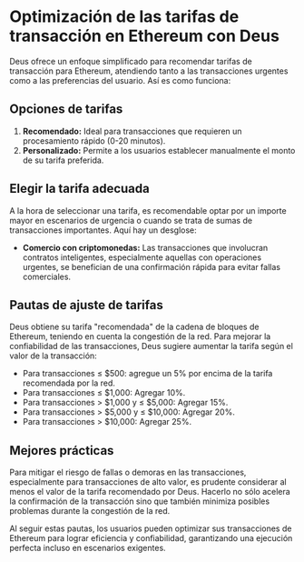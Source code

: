 # Optimización de las tarifas de transacción en Ethereum con Deus

Deus ofrece un enfoque simplificado para recomendar tarifas de transacción para Ethereum, atendiendo tanto a las transacciones urgentes como a las preferencias del usuario. Así es como funciona:

## Opciones de tarifas

1. **Recomendado:** Ideal para transacciones que requieren un procesamiento rápido (0-20 minutos).
2. **Personalizado:** Permite a los usuarios establecer manualmente el monto de su tarifa preferida.

## Elegir la tarifa adecuada

A la hora de seleccionar una tarifa, es recomendable optar por un importe mayor en escenarios de urgencia o cuando se trata de sumas de transacciones importantes. Aquí hay un desglose:

- **Comercio con criptomonedas:** Las transacciones que involucran contratos inteligentes, especialmente aquellas con operaciones urgentes, se benefician de una confirmación rápida para evitar fallas comerciales.

## Pautas de ajuste de tarifas

Deus obtiene su tarifa "recomendada" de la cadena de bloques de Ethereum, teniendo en cuenta la congestión de la red. Para mejorar la confiabilidad de las transacciones, Deus sugiere aumentar la tarifa según el valor de la transacción:

- Para transacciones ≤ $500: agregue un 5% por encima de la tarifa recomendada por la red.
- Para transacciones ≤ $1,000: Agregar 10%.
- Para transacciones > $1,000 y ≤ $5,000: Agregar 15%.
- Para transacciones > $5,000 y ≤ $10,000: Agregar 20%.
- Para transacciones > $10,000: Agregar 25%.

## Mejores prácticas

Para mitigar el riesgo de fallas o demoras en las transacciones, especialmente para transacciones de alto valor, es prudente considerar al menos el valor de la tarifa recomendado por Deus. Hacerlo no sólo acelera la confirmación de la transacción sino que también minimiza posibles problemas durante la congestión de la red.

Al seguir estas pautas, los usuarios pueden optimizar sus transacciones de Ethereum para lograr eficiencia y confiabilidad, garantizando una ejecución perfecta incluso en escenarios exigentes.